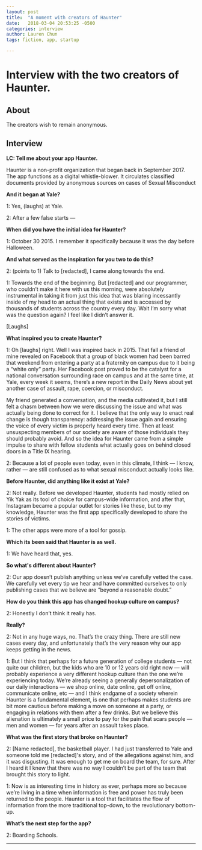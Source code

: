 ```yaml
---
layout: post
title:  "A moment with creators of Haunter"
date:   2018-03-04 20:53:25 -0500
categories: interview
author: Lauren Chun
tags: fiction, app, startup

---
```


# Interview with the two creators of Haunter.

## About

The creators wish to remain anonymous.

## Interview

**LC: Tell me about your app Haunter.**

Haunter is a non-profit organization that began back in September 2017. The app functions as a digital whistle-blower. It circulates classified documents provided by anonymous sources on cases of Sexual Misconduct

**And it began at Yale?**

1: Yes, (laughs) at Yale.

2: After a few false starts —

**When did you have the initial idea for Haunter?**

1: October 30 2015. I remember it specifically because it was the day before Halloween.

**And what served as the inspiration for you two to do this?**

2: (points to 1) Talk to [redacted], I came along towards the end.

1: Towards the end of the beginning. But [redacted] and our programmer, who couldn’t make it here with us this morning, were absolutely instrumental in taking it from just this idea that was blaring incessantly inside of my head to an actual thing that exists and is accessed by thousands of students across the country every day. Wait I’m sorry what was the question again? I feel like I didn’t answer it.

[Laughs]

**What inspired you to create Haunter?**

1: Oh [laughs] right. Well I was inspired back in 2015. That fall a friend of mine revealed on Facebook that a group of black women had been barred that weekend from entering a party at a fraternity on campus due to it being a “white only” party. Her Facebook post proved to be the catalyst for a national conversation surrounding race on campus and at the same time, at Yale, every week it seems, there’s a new report in the Daily News about yet another case of assault, rape, coercion, or misconduct.

My friend generated a conversation, and the media cultivated it, but I still felt a chasm between how we were discussing the issue and what was actually being done to correct for it. I believe that the only way to enact real change is though transparency: addressing the issue again and ensuring the voice of every victim is properly heard every time. Then at least unsuspecting members of our society are aware of those individuals they should probably avoid. And so the idea for Haunter came from a simple impulse to share with fellow students what actually goes on behind closed doors in a Title IX hearing.


2: Because a lot of people even today, even in this climate, I think — I know, rather — are still confused as to what sexual misconduct actually looks like.

**Before Haunter, did anything like it exist at Yale?**

2: Not really. Before we developed Haunter, students had mostly relied on Yik Yak as its tool of choice for campus-wide information, and after that, Instagram became a  popular outlet for stories like these, but to my knowledge, Haunter was the first app specifically developed to share the stories of victims.

1: The other apps were more of a tool for gossip.

**Which its been said that Haunter is as well.**

1: We have heard that, yes.

**So what's different about Haunter?**

2: Our app doesn’t publish anything unless we’ve carefully vetted the case. We carefully vet every tip we hear and have committed ourselves to only publishing cases that we believe are “beyond a reasonable doubt.”

**How do you think this app has changed hookup culture on campus?**

2: Honestly I don’t think it really has.

**Really?**

2: Not in any huge ways, no. That’s the crazy thing. There are still new cases every day, and unfortunately that’s the very reason why our app keeps getting in the news.

1: But I think that perhaps for a future generation of college students — not quite our children, but the kids who are 10 or 12 years old right now — will probably experience a very different hookup culture than the one we’re experiencing today. We’re already seeing a generally depersonalization of our daily interactions — we shop online, date online, get off online, communicate online, etc — and I think endgame of a society wherein Haunter is a fundamental element, is one that perhaps makes students are bit more cautious before making  a move on someone at a party, or engaging in relations with them after a few drinks. But we believe this alienation is ultimately a small price to pay for the pain that scars people — men and women — for years after an assault takes place.

**What was the first story that broke on Haunter?**

2: [Name redacted], the basketball player. I had just transferred to Yale and someone told me [redacted]'s story, and of the allegations against him, and it was disgusting. It was enough to get me on board the team, for sure. After I heard it I knew that there was no way I couldn’t be part of the team that brought this story to light.

1: Now is as interesting time in history as ever, perhaps more so because we’re living in a time when information is free and power has truly been returned to the people. Haunter is a tool that facilitates the flow of information from the more traditional top-down, to the revolutionary bottom-up.

**What’s the next step for the app?**

2: Boarding Schools.

***

